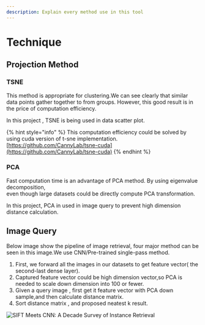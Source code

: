 ```yaml
---
description: Explain every method use in this tool
---
```


# Technique

## Projection Method

### TSNE

This method is appropriate for clustering.We can see clearly that similar data points gather together to from groups. However, this good result is in the price of computation efficiency.

In this project , TSNE is being used in data scatter plot.

{% hint style="info" %}
This computation efficiency could be solved by using cuda version of t-sne implementation.  
[https://github.com/CannyLab/tsne-cuda](https://github.com/CannyLab/tsne-cuda)
{% endhint %}

### PCA

Fast computation time is an advantage of PCA method. By using eigenvalue decomposition,  
even though large datasets could be directly compute PCA transformation.  
  
In this project, PCA in used in image query to prevent high dimension distance calculation.

 

## Image Query

Below image show the pipeline of image retrieval, four major method can be seen in this image.We use CNN/Pre-trained single-pass method.

1. First, we forward all the images in our datasets to get feature vector\( the second-last dense layer\).
2. Captured feature vector could be high dimension vector,so PCA is needed to scale down dimension into 100  or fewer.
3. Given a query image , first get it feature vector with PCA down sample,and then calculate distance matrix.
4. Sort distance matrix , and proposed neatest k result.

![SIFT Meets CNN: A Decade Survey of Instance Retrieval](https://lh4.googleusercontent.com/3pI3zzFsCtwzt4tLzGehl8M9pUKFHrp4dX7C6VndJafIU7584VnV2HacTY-YuJ5IkgvhUgoAb1tbnVLp_ageAvw-sz1-N-hoY5FgNlrqv2oNUjyAVAPP6qezz95-bg2XLyeWlfwE8F8)

